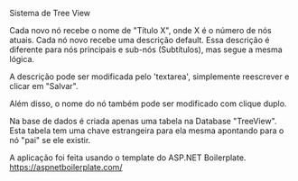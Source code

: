 Sistema de Tree View

Cada novo nó recebe o nome de "Título X", onde X é o número de nós atuais. Cada nó novo recebe uma descrição default.
Essa descrição é diferente para nós principais e sub-nós (Subtítulos), mas segue a mesma lógica.

A descrição pode ser modificada pelo 'textarea', simplemente reescrever e clicar em "Salvar".

Além disso, o nome do nó também pode ser modificado com clique duplo.

Na base de dados é criada apenas uma tabela na Database "TreeView". Esta tabela tem uma chave estrangeira para ela mesma
apontando para o nó "pai" se ele existir.

A aplicação foi feita usando o template do ASP.NET Boilerplate. https://aspnetboilerplate.com/